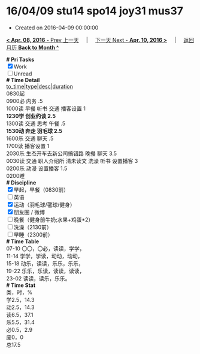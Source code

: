 # 16/04/09 stu14 spo14 joy31 mus37

- Created on 2016-04-09 00:00:00

[**< Apr. 08, 2016** - Prev 上一天](/lifelogs/2016/04/d08.md) &nbsp; &nbsp; | &nbsp; &nbsp; [下一天 Next - **Apr. 10, 2016 >**](/lifelogs/2016/04/d10.md) &nbsp; &nbsp; |  &nbsp; &nbsp; [返回月历 **Back to Month ^**](/lifelogs/2016/04/index.md)
<br/><div><b># Pri Tasks</b></div><div><input checked="true" type="checkbox"/>Work</div><div><input type="checkbox"/>Unread</div><div><b># Time Detail</b></div><div><u>to_time|type|desc|duration</u></div><div>0830起</div><div>0900必 内务 .5</div><div>1000读 早餐 听书 交通 播客设置 1</div><div><b>1230学 创业约谈 2.5</b></div><div>1300读 交通 思考 午餐 .5</div><div><b>1530动 奔走 羽毛球 2.5</b></div><div>1600乐 交通 聊天 .5</div><div>1700读 播客设置 1</div><div>2030乐 生杰开车去新公司搞错路 晚餐 聊天 3.5</div><div>0030读 交通 职人介绍所 清未读文 洗澡 听书 设置播客 3</div><div>0200乐 动漫 设置播客 1.5</div><div>0200睡</div><div><b># Discipline</b></div><div><input checked="true" type="checkbox"/>早起，早餐（0830前）</div><div><input type="checkbox"/>英语</div><div><input checked="true" type="checkbox"/>运动（羽毛球/毽球/健身）</div><div><input checked="true" type="checkbox"/>朋友圈 / 微博</div><div><input type="checkbox"/>晚餐（健身前牛奶;水果+鸡蛋*2）</div><div><input type="checkbox"/>洗澡（2130前）</div><div><input type="checkbox"/>早睡（2300前）</div><div><b># Time Table</b></div><div>07-10 〇〇，〇必，读读，学学，</div><div>11-14 学学，学读，动动，动动，</div><div>15-18 动乐，读读，乐乐，乐乐，</div><div>19-22 乐乐，乐读，读读，读读，</div><div>23-02 读读，读乐，乐乐。</div><div><b># Time Stat</b></div><div>类，时，%</div><div>学2.5，14.3</div><div>动2.5，14.3</div><div>读6.5，37.1</div><div>乐5.5，31.4</div><div>必0.5，2.9</div><div>废0，0</div><div>总17.5</div>
